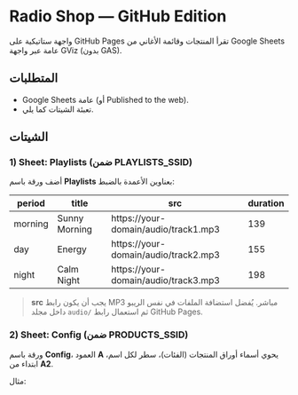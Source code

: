 # Radio Shop — GitHub Edition

واجهة ستاتيكية على GitHub Pages تقرأ المنتجات وقائمة الأغاني من Google Sheets عامة عبر واجهة GViz (بدون GAS).

## المتطلبات
- Google Sheets عامة (أو Published to the web).
- تعبئة الشيتات كما يلي.

## الشيتات
### 1) Sheet: Playlists (ضمن PLAYLISTS_SSID)
أضف ورقة باسم **Playlists** بعناوين الأعمدة بالضبط:

| period | title | src | duration |
|--------|-------|-----|----------|
| morning | Sunny Morning | https://your-domain/audio/track1.mp3 | 139 |
| day     | Energy        | https://your-domain/audio/track2.mp3 | 155 |
| night   | Calm Night    | https://your-domain/audio/track3.mp3 | 198 |

> **src** يجب أن يكون رابط MP3 مباشر. يُفضل استضافة الملفات في نفس الريبو داخل مجلد `audio/` ثم استعمال رابط GitHub Pages.

### 2) Sheet: Config (ضمن PRODUCTS_SSID)
ورقة باسم **Config**، العمود **A** يحوي أسماء أوراق المنتجات (الفئات)، سطر لكل اسم، ابتداء من **A2**.

مثال:
